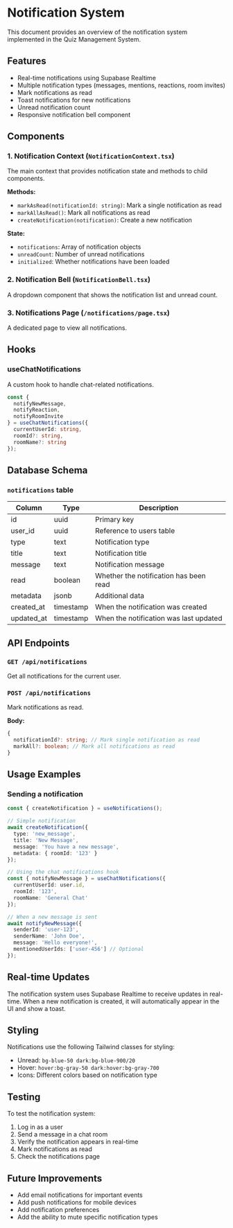 # Notification System

This document provides an overview of the notification system implemented in the Quiz Management System.

## Features

- Real-time notifications using Supabase Realtime
- Multiple notification types (messages, mentions, reactions, room invites)
- Mark notifications as read
- Toast notifications for new notifications
- Unread notification count
- Responsive notification bell component

## Components

### 1. Notification Context (`NotificationContext.tsx`)

The main context that provides notification state and methods to child components.

**Methods:**
- `markAsRead(notificationId: string)`: Mark a single notification as read
- `markAllAsRead()`: Mark all notifications as read
- `createNotification(notification)`: Create a new notification

**State:**
- `notifications`: Array of notification objects
- `unreadCount`: Number of unread notifications
- `initialized`: Whether notifications have been loaded

### 2. Notification Bell (`NotificationBell.tsx`)

A dropdown component that shows the notification list and unread count.

### 3. Notifications Page (`/notifications/page.tsx`)

A dedicated page to view all notifications.

## Hooks

### useChatNotifications

A custom hook to handle chat-related notifications.

```typescript
const { 
  notifyNewMessage, 
  notifyReaction, 
  notifyRoomInvite 
} = useChatNotifications({
  currentUserId: string,
  roomId?: string,
  roomName?: string
});
```

## Database Schema

### `notifications` table

| Column | Type | Description |
|--------|------|-------------|
| id | uuid | Primary key |
| user_id | uuid | Reference to users table |
| type | text | Notification type |
| title | text | Notification title |
| message | text | Notification message |
| read | boolean | Whether the notification has been read |
| metadata | jsonb | Additional data |
| created_at | timestamp | When the notification was created |
| updated_at | timestamp | When the notification was last updated |

## API Endpoints

### `GET /api/notifications`

Get all notifications for the current user.

### `POST /api/notifications`

Mark notifications as read.

**Body:**
```typescript
{
  notificationId?: string; // Mark single notification as read
  markAll?: boolean; // Mark all notifications as read
}
```

## Usage Examples

### Sending a notification

```typescript
const { createNotification } = useNotifications();

// Simple notification
await createNotification({
  type: 'new_message',
  title: 'New Message',
  message: 'You have a new message',
  metadata: { roomId: '123' }
});

// Using the chat notifications hook
const { notifyNewMessage } = useChatNotifications({ 
  currentUserId: user.id,
  roomId: '123',
  roomName: 'General Chat'
});

// When a new message is sent
await notifyNewMessage({
  senderId: 'user-123',
  senderName: 'John Doe',
  message: 'Hello everyone!',
  mentionedUserIds: ['user-456'] // Optional
});
```

## Real-time Updates

The notification system uses Supabase Realtime to receive updates in real-time. When a new notification is created, it will automatically appear in the UI and show a toast.

## Styling

Notifications use the following Tailwind classes for styling:

- Unread: `bg-blue-50 dark:bg-blue-900/20`
- Hover: `hover:bg-gray-50 dark:hover:bg-gray-700`
- Icons: Different colors based on notification type

## Testing

To test the notification system:

1. Log in as a user
2. Send a message in a chat room
3. Verify the notification appears in real-time
4. Mark notifications as read
5. Check the notifications page

## Future Improvements

- Add email notifications for important events
- Add push notifications for mobile devices
- Add notification preferences
- Add the ability to mute specific notification types
